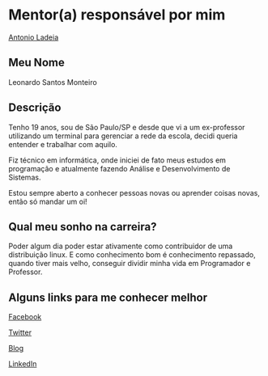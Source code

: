 # Mentor(a) responsável por mim

[Antonio Ladeia](/profiles/mentors/profiles/antonio_ladeia.md)

## Meu Nome

Leonardo Santos Monteiro

## Descrição

Tenho 19 anos, sou de São Paulo/SP e desde que vi a um ex-professor utilizando um terminal para gerenciar a rede da escola, decidi queria entender e trabalhar com aquilo.

Fiz técnico em informática, onde iniciei de fato meus estudos em programação e atualmente fazendo Análise e Desenvolvimento de Sistemas.

Estou sempre aberto a conhecer pessoas novas ou aprender coisas novas, então só mandar um oi!

## Qual meu sonho na carreira?

Poder algum dia poder estar ativamente como contribuidor de uma distribuição linux. E como conhecimento bom é conhecimento repassado, quando tiver mais velho, conseguir dividir minha vida em Programador e Professor.

## Alguns links para me conhecer melhor

[Facebook](https://facebook.com/quatroka)

[Twitter](https://twitter.com/quatroka)

[Blog](https://quatroka.github.io)

[LinkedIn](https://linkedin.com/in/quatroka)
